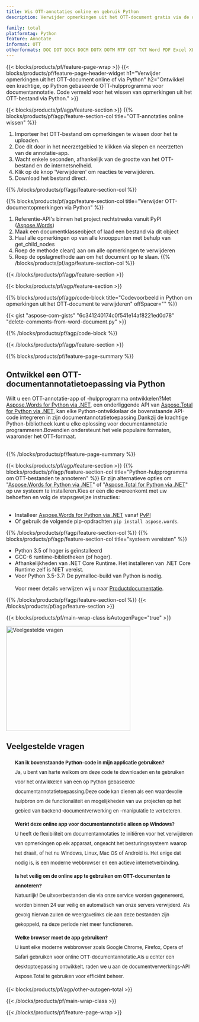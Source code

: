 ```yaml
---
title: Wis OTT-annotaties online en gebruik Python
description: Verwijder opmerkingen uit het OTT-document gratis via de online app.Python API-code om opmerkingen uit OTT-bestanden te verwijderen.

family: total
platformtag: Python
feature: Annotate
informat: OTT
otherformats: DOC DOT DOCX DOCM DOTX DOTM RTF ODT TXT Word PDF Excel XLS XLSX XLSB XLSM XLT XLTX XLTM CSV TSV ODS Powerpoint PPT PPS PPTX POTX PPSX PPTM PPSM POTM ODP
---
```

{{< blocks/products/pf/feature-page-wrap >}}
{{< blocks/products/pf/feature-page-header-widget h1="Verwijder opmerkingen uit het OTT-document online of via Python" h2="Ontwikkel een krachtige, op Python gebaseerde OTT-hulpprogramma voor documentannotatie. Code vermeld voor het wissen van opmerkingen uit het OTT-bestand via Python." >}}

{{< blocks/products/pf/agp/feature-section >}}
{{% blocks/products/pf/agp/feature-section-col title="OTT-annotaties online wissen" %}}

1. Importeer het OTT-bestand om opmerkingen te wissen door het te uploaden.
1. Doe dit door in het neerzetgebied te klikken via slepen en neerzetten van de annotatie-app.
1. Wacht enkele seconden, afhankelijk van de grootte van het OTT-bestand en de internetsnelheid.
1. Klik op de knop 'Verwijderen' om reacties te verwijderen.
1. Download het bestand direct.

{{% /blocks/products/pf/agp/feature-section-col %}}

{{% blocks/products/pf/agp/feature-section-col title="Verwijder OTT-documentopmerkingen via Python" %}}

1. Referentie-API's binnen het project rechtstreeks vanuit PyPI ([Aspose.Words](https://pypi.org/project/aspose-words/))
1. Maak een documentklasseobject of laad een bestand via dit object
1. Haal alle opmerkingen op van alle knooppunten met behulp van get_child_nodes
1. Roep de methode clear() aan om alle opmerkingen te verwijderen
1. Roep de opslagmethode aan om het document op te slaan.
{{% /blocks/products/pf/agp/feature-section-col %}}

{{< /blocks/products/pf/agp/feature-section >}}

{{< blocks/products/pf/agp/feature-section >}}

{{% blocks/products/pf/agp/code-block title="Codevoorbeeld in Python om opmerkingen uit het OTT-document te verwijderen" offSpacer="" %}}

{{< gist "aspose-com-gists" "6c341240174c0f541e14af8221ed0d78" "delete-comments-from-word-document.py" >}}

{{% /blocks/products/pf/agp/code-block %}}

{{< /blocks/products/pf/agp/feature-section >}}



{{% blocks/products/pf/feature-page-summary %}}


<h2>Ontwikkel een OTT-documentannotatietoepassing via Python</h2>

Wilt u een OTT-annotatie-app of -hulpprogramma ontwikkelen?Met [Aspose.Words for Python via .NET](https://products.aspose.com/words/python-net/), een onderliggende API van [Aspose.Total for Python via .NET](https://products.aspose.com/total/python-net/), kan elke Python-ontwikkelaar de bovenstaande API-code integreren in zijn documentannotatietoepassing.Dankzij de krachtige Python-bibliotheek kunt u elke oplossing voor documentannotatie programmeren.Bovendien ondersteunt het vele populaire formaten, waaronder het OTT-formaat.<br /><br />

{{% /blocks/products/pf/feature-page-summary %}}

{{< blocks/products/pf/agp/feature-section >}}
{{% blocks/products/pf/agp/feature-section-col title="Python-hulpprogramma om OTT-bestanden te annoteren" %}}
Er zijn alternatieve opties om "[Aspose.Words for Python via .NET](https://products.aspose.com/words/python-net/)" of "[Aspose.Total for Python via .NET](https://products.aspose.com/total/python-net/)" op uw systeem te installeren.Kies er een die overeenkomt met uw behoeften en volg de stapsgewijze instructies:<br /><br />

- Installeer [Aspose.Words for Python via .NET](https://products.aspose.com/words/python-net/) vanaf [PyPI](https://pypi.org/project/aspose-words/)
- Of gebruik de volgende pip-opdrachten ```pip install aspose.words```.

{{% /blocks/products/pf/agp/feature-section-col %}}
{{% blocks/products/pf/agp/feature-section-col title="systeem vereisten" %}}

- Python 3.5 of hoger is geïnstalleerd
- GCC-6 runtime-bibliotheken (of hoger).
- Afhankelijkheden van .NET Core Runtime. Het installeren van .NET Core Runtime zelf is NIET vereist.
- Voor Python 3.5-3.7: De pymalloc-build van Python is nodig.
<br /><br />
Voor meer details verwijzen wij u naar [Productdocumentatie](https://docs.aspose.com/words/python-net/system-requirements/).

{{% /blocks/products/pf/agp/feature-section-col %}}
{{< /blocks/products/pf/agp/feature-section >}}


{{< blocks/products/pf/main-wrap-class isAutogenPage="true" >}}

<style>.howtolist li{margin-right: 0!important;line-height: 26px;position: relative;margin-bottom: 10px;font-size: 13px;list-style-type: none;}</style>
<div class="col-md-12 tl bg-gray-dark howtolist section">
  <a class="anchor" name="faqpage"></a>
  <div class="container tl dflex" itemscope="" itemtype="https://schema.org/FAQPage">
      <div class="col-md-4 howtosectiongfx">
          <img class="social-panel-hide-on-mobile" src="https://www.groupdocs.cloud/templates/brand/images/groupdocs/conversion/groupdocs_conversion-brand.png" alt="Veelgestelde vragen" width="335" height="283">
      </div>
      <div class="howtosection col-md-8">
          <div>
              <h2>Veelgestelde vragen</h2>
              <ul>
                  <li itemscope="" itemprop="mainEntity" itemtype="https://schema.org/Question">
                      <div>
                          <span itemprop="name"><b>Kan ik bovenstaande Python-code in mijn applicatie gebruiken?</b></span>
                      </div>
                      <div itemscope="" itemprop="acceptedAnswer" itemtype="https://schema.org/Answer">
                          <span itemprop="text">Ja, u bent van harte welkom om deze code te downloaden en te gebruiken voor het ontwikkelen van een op Python gebaseerde documentannotatietoepassing.Deze code kan dienen als een waardevolle hulpbron om de functionaliteit en mogelijkheden van uw projecten op het gebied van backend-documentverwerking en -manipulatie te verbeteren.</span>
                      </div>
                  </li>
                  <li itemscope="" itemprop="mainEntity" itemtype="https://schema.org/Question">
                      <div>
                          <span itemprop="name"><b>Werkt deze online app voor documentannotatie alleen op Windows?</b></span>
                      </div>
                      <div itemscope="" itemprop="acceptedAnswer" itemtype="https://schema.org/Answer">
                          <span itemprop="text">U heeft de flexibiliteit om documentannotaties te initiëren voor het verwijderen van opmerkingen op elk apparaat, ongeacht het besturingssysteem waarop het draait, of het nu Windows, Linux, Mac OS of Android is. Het enige dat nodig is, is een moderne webbrowser en een actieve internetverbinding.</span>
                      </div>
                  </li>
                  <li itemscope="" itemprop="mainEntity" itemtype="https://schema.org/Question">
                      <div>
                          <span itemprop="name"><b>Is het veilig om de online app te gebruiken om OTT-documenten te annoteren?</b></span>
                      </div>
                      <div itemscope="" itemprop="acceptedAnswer" itemtype="https://schema.org/Answer">
                          <span itemprop="text">Natuurlijk! De uitvoerbestanden die via onze service worden gegenereerd, worden binnen 24 uur veilig en automatisch van onze servers verwijderd. Als gevolg hiervan zullen de weergavelinks die aan deze bestanden zijn gekoppeld, na deze periode niet meer functioneren.</span>
                      </div>
                  </li>                 
                  <li itemscope="" itemprop="mainEntity" itemtype="https://schema.org/Question">
                      <div>
                          <span itemprop="name"><b>Welke browser moet de app gebruiken?</b></span>
                      </div>
                      <div itemscope="" itemprop="acceptedAnswer" itemtype="https://schema.org/Answer">
                          <span itemprop="text">U kunt elke moderne webbrowser zoals Google Chrome, Firefox, Opera of Safari gebruiken voor online OTT-documentannotatie.Als u echter een desktoptoepassing ontwikkelt, raden we u aan de documentverwerkings-API Aspose.Total te gebruiken voor efficiënt beheer.</span>
                      </div>
                  </li>
              </ul>
          </div>
      </div>
  </div>

{{< blocks/products/pf/agp/other-autogen-total >}}

{{< /blocks/products/pf/main-wrap-class >}}

{{< /blocks/products/pf/feature-page-wrap >}}